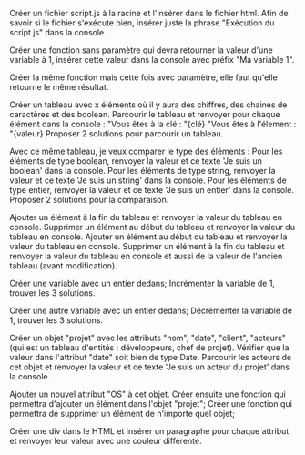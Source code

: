 Créer un fichier script.js à la racine et l'insérer dans le fichier html.
Afin de savoir si le fichier s'exécute bien, insérer juste la phrase "Exécution du script js" dans la console.


Créer une fonction sans paramètre qui devra retourner la valeur d'une variable à 1, insérer cette valeur dans la console avec préfix "Ma variable 1".

Créer la même fonction mais cette fois avec paramètre, elle faut qu'elle retourne le même résultat.

Créer un tableau avec x éléments où il y aura des chiffres, des chaines de caractères et des boolean.
Parcourir le tableau et renvoyer pour chaque élément dans la console :
"Vous êtes à la clé : "{clé}
"Vous êtes à l'élement : "{valeur}
Proposer 2 solutions pour parcourir un tableau.

Avec ce même tableau, je veux comparer le type des éléments :
Pour les éléments de type boolean, renvoyer la valeur et ce texte 'Je suis un boolean' dans la console.
Pour les éléments de type string, renvoyer la valeur et ce texte 'Je suis un string' dans la console.
Pour les éléments de type entier, renvoyer la valeur et ce texte 'Je suis un entier' dans la console.
Proposer 2 solutions pour la comparaison.

Ajouter un élément à la fin du tableau et renvoyer la valeur du tableau en console.
Supprimer un élément au début du tableau et renvoyer la valeur du tableau en console.
Ajouter un élément au début du tableau et renvoyer la valeur du tableau en console.
Supprimer un élément à la fin du tableau et renvoyer la valeur du tableau en console et aussi de la valeur de l'ancien tableau (avant modification).

Créer une variable avec un entier dedans;
Incrémenter la variable de 1, trouver les 3 solutions.

Créer une autre variable avec un entier dedans;
Décrémenter la variable de 1, trouver les 3 solutions.

Créer un objet "projet" avec les attributs "nom", "date", "client", "acteurs" (qui est un tableau d'entités : développeurs, chef de projet).
Vérifier que la valeur dans l'attribut "date" soit bien de type Date.
Parcourir les acteurs de cet objet et renvoyer la valeur et ce texte 'Je suis un acteur du projet' dans la console.

Ajouter un nouvel attribut "OS" à cet objet.
Créer ensuite une fonction qui permettra d'ajouter un élément dans l'objet "projet";
Créer une fonction qui permettra de supprimer un élément de n'importe quel objet;

Créer une div dans le HTML et insérer un paragraphe pour chaque attribut et renvoyer leur valeur avec une couleur différente.
